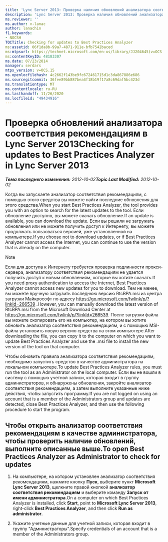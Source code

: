 ```yaml
---
title: 'Lync Server 2013: Проверка наличия обновлений анализатора соответствия рекомендациям'
description: 'Lync Server 2013: Проверка наличия обновлений анализатора соответствия рекомендациям.'
ms.reviewer: ''
ms.author: v-lanac
author: lanachin
f1.keywords:
- NOCSH
TOCTitle: Checking for updates to Best Practices Analyzer
ms:assetid: 06f1da8b-99a7-4871-911e-bfb7542baced
ms:mtpsurl: https://technet.microsoft.com/en-us/library/JJ204645(v=OCS.15)
ms:contentKeyID: 48183307
ms.date: 07/23/2014
manager: serdars
mtps_version: v=OCS.15
ms.openlocfilehash: 4c2662f143be9fc672461715d1c3da867886e686
ms.sourcegitcommit: 36fee89bb887bea4f18b19f17a8c69daf5bc423d
ms.translationtype: MT
ms.contentlocale: ru-RU
ms.lasthandoff: 11/26/2020
ms.locfileid: "49434916"
---
```

# <a name="checking-for-updates-to-best-practices-analyzer-in-lync-server-2013"></a><span data-ttu-id="592c2-103">Проверка обновлений анализатора соответствия рекомендациям в Lync Server 2013</span><span class="sxs-lookup"><span data-stu-id="592c2-103">Checking for updates to Best Practices Analyzer in Lync Server 2013</span></span>

<div data-xmlns="http://www.w3.org/1999/xhtml">

<div class="topic" data-xmlns="http://www.w3.org/1999/xhtml" data-msxsl="urn:schemas-microsoft-com:xslt" data-cs="https://msdn.microsoft.com/">

<div data-asp="https://msdn2.microsoft.com/asp">



</div>

<div id="mainSection">

<div id="mainBody"><span data-ttu-id="592c2-104">

<span> </span></span><span class="sxs-lookup"><span data-stu-id="592c2-104">

<span> </span></span></span>

<span data-ttu-id="592c2-105">_**Тема последнего изменения:** 2012-10-02_</span><span class="sxs-lookup"><span data-stu-id="592c2-105">_**Topic Last Modified:** 2012-10-02_</span></span>

<span data-ttu-id="592c2-106">Когда вы запускаете анализатор соответствия рекомендациям, с помощью этого средства вы можете найти последние обновления для этого средства.</span><span class="sxs-lookup"><span data-stu-id="592c2-106">When you start Best Practices Analyzer, the tool provides you with an option to search for the latest updates to the tool.</span></span> <span data-ttu-id="592c2-107">Если обновление доступно, вы можете скачать обновление.</span><span class="sxs-lookup"><span data-stu-id="592c2-107">If an update is available, you can download the update.</span></span> <span data-ttu-id="592c2-108">Если вы решили не загружать обновления или не можете получить доступ к Интернету, вы можете продолжать пользоваться версией, уже установленной на компьютере.</span><span class="sxs-lookup"><span data-stu-id="592c2-108">If you choose not to download updates, or if Best Practices Analyzer cannot access the Internet, you can continue to use the version that is already on the computer.</span></span>

<div>


> [!NOTE]  
> <span data-ttu-id="592c2-109">Если для доступа к Интернету требуется проверка подлинности прокси-сервера, анализатору соответствия рекомендациям не удается получить доступ к новым обновлениям, которые вы хотите скачать.</span><span class="sxs-lookup"><span data-stu-id="592c2-109">If you need proxy authentication to access the Internet, Best Practices Analyzer cannot access new updates for you to download.</span></span> <span data-ttu-id="592c2-110">Тем не менее, вы можете вручную загрузить последнюю версию RtcBPA.msi из центра загрузки Майкрософт по адресу <A href="https://go.microsoft.com/fwlink/p/?linkid=266539">https://go.microsoft.com/fwlink/p/?linkId=266539</A> .</span><span class="sxs-lookup"><span data-stu-id="592c2-110">However, you can manually download the latest version of RtcBPA.msi from the Microsoft Download Center at <A href="https://go.microsoft.com/fwlink/p/?linkid=266539">https://go.microsoft.com/fwlink/p/?linkId=266539</A>.</span></span> <span data-ttu-id="592c2-111">После загрузки файла вы можете скопировать его на компьютер, на котором вы хотите обновить анализатор соответствия рекомендациям, и с помощью MSI-файла установить новую версию средства на этом компьютере.</span><span class="sxs-lookup"><span data-stu-id="592c2-111">After downloading the file, you can copy it to the computer on which you want to update Best Practices Analyzer and use the .msi file to install the new version of the tool on that computer.</span></span>



</div>

<span data-ttu-id="592c2-112">Чтобы обновить правила анализатора соответствия рекомендациям, необходимо запустить средство в качестве администратора на локальном компьютере.</span><span class="sxs-lookup"><span data-stu-id="592c2-112">To update Best Practices Analyzer rules, you must run the tool as an Administrator on the local computer.</span></span> <span data-ttu-id="592c2-113">Если вы не вошли в систему с помощью учетной записи, которая входит в группу администраторов, и обнаружены обновления, закройте анализатор соответствия рекомендациям, а затем выполните указанные ниже действия, чтобы запустить программу.</span><span class="sxs-lookup"><span data-stu-id="592c2-113">If you are not logged on using an account that is a member of the Administrators group and updates are detected, close Best Practices Analyzer, and then use the following procedure to start the program.</span></span>

<div>

## <a name="to-open-best-practices-analyzer-as-administrator-to-check-for-updates"></a><span data-ttu-id="592c2-114">Чтобы открыть анализатор соответствия рекомендациям в качестве администратора, чтобы проверить наличие обновлений, выполните описанные выше.</span><span class="sxs-lookup"><span data-stu-id="592c2-114">To open Best Practices Analyzer as Administrator to check for updates</span></span>

1.  <span data-ttu-id="592c2-115">На компьютере, на котором установлен анализатор соответствия рекомендациям, нажмите кнопку **Пуск**, выберите пункт **Microsoft Lync Server 2013**, щелкните правой кнопкой **анализатор соответствия рекомендациям** и выберите команду **Запуск от имени администратора**.</span><span class="sxs-lookup"><span data-stu-id="592c2-115">On a computer on which Best Practices Analyzer is installed, click **Start**, point to **Microsoft Lync Server 2013**, right-click **Best Practices Analyzer**, and then click **Run as administrator**.</span></span>

2.  <span data-ttu-id="592c2-116">Укажите учетные данные для учетной записи, которая входит в группу "Администраторы".</span><span class="sxs-lookup"><span data-stu-id="592c2-116">Specify credentials of an account that is a member of the Administrators group.</span></span>

<span data-ttu-id="592c2-117"></div>

</div>

<span> </span>

</div>

</div>

</span><span class="sxs-lookup"><span data-stu-id="592c2-117"></div>

</div>

<span> </span>

</div>

</div>

</span></span></div>

